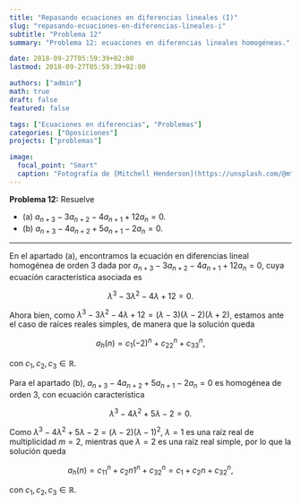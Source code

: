 ```yaml
---
title: "Repasando ecuaciones en diferencias lineales (I)"
slug: "repasando-ecuaciones-en-diferencias-lineales-i"
subtitle: "Problema 12"
summary: "Problema 12: ecuaciones en diferencias lineales homogéneas."

date: 2018-09-27T05:59:39+02:00
lastmod: 2018-09-27T05:59:39+02:00

authors: ["admin"]
math: true
draft: false
featured: false

tags: ["Ecuaciones en diferencias", "Problemas"]
categories: ["Oposiciones"]
projects: ["problemas"]

image:
  focal_point: "Smart"
  caption: "Fotografía de [Mitchell Henderson](https://unsplash.com/@mtk402), disponible en [Unsplash](https://unsplash.com/photos/AvoUZ1bjuuU)."
---
```


**Problema 12:** Resuelve

- (a) $a_{n+3} - 3a_{n+2} - 4a_{n+1} + 12a_n = 0$.
- (b) $a_{n+3} - 4a_{n+2} + 5a_{n+1} - 2a_n = 0$.

***

En el apartado (a), encontramos la ecuación en diferencias lineal homogénea de orden 3 dada por $a_{n+3} - 3a_{n+2} - 4a_{n+1} + 12a_n = 0$, cuya ecuación característica asociada es 

$$
\lambda^3-3\lambda^2-4\lambda+12=0.
$$ 

Ahora bien, como $\lambda^3 - 3\lambda^2 - 4\lambda + 12 = (\lambda - 3)(\lambda - 2)(\lambda + 2)$, estamos ante el caso de raíces reales simples, de manera que la solución queda 

$$
a_h(n) = c_1(-2)^n + c_22^n + c_33^n,
$$ 

con $c_1,c_2,c_3\in\mathbb{R}$.

Para el apartado (b), $a_{n+3} - 4a_{n+2} + 5a_{n+1} - 2a_n = 0$ es homogénea de orden 3, con ecuación característica 

$$
\lambda^3 - 4\lambda^2 + 5\lambda - 2 = 0.
$$ 

Como $\lambda^3 - 4\lambda^2 + 5\lambda - 2 = (\lambda - 2)(\lambda - 1)^2$, $\lambda=1$ es una raíz real de multiplicidad $m=2$, mientras que $\lambda=2$ es una raíz real simple, por lo que la solución queda 

$$
a_h(n) = c_11^n + c_2n1^n + c_32^n = c_1+c_2n+c_32^n,
$$ 

con $c_1,c_2,c_3\in\mathbb{R}$.
